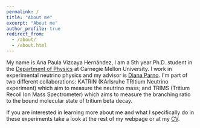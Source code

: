 ```yaml
---
permalink: /
title: "About me"
excerpt: "About me"
author_profile: true
redirect_from: 
  - /about/
  - /about.html
---
```


My name is Ana Paula Vizcaya Hernández, I am a 5th year Ph.D.  student in the [Department of Physics](https://www.cmu.edu/physics) at Carnegie Mellon University. I work in experimental neutrino physics and my advisor is [Diana Parno](https://www.andrew.cmu.edu/user/dianap/index.html). I'm part of two different collaborations: KATRIN (KArlsruhe TRItium Neutrino experiment) which aim to measure the neutrino mass; and TRIMS (Tritium Recoil Ion Mass Spectrometer) which aims to measure the branching ratio to the bound molecular state of tritium beta decay. 

If you are interested in learning more about me and what I specifically do in these experiments take a look at the rest of my webpage or at my [CV](https://anavizcaya.github.io/files/CV_APVH.pdf). 

